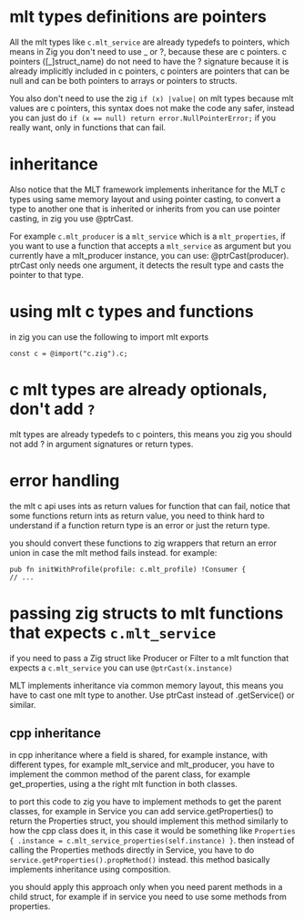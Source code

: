 # mlt types definitions are pointers

All the mlt types like `c.mlt_service` are already typedefs to pointers, which means in Zig you don't need to use _ or ?, because these are c pointers. c pointers ([_]struct_name) do not need to have the ? signature because it is already implicitly included in c pointers, c pointers are pointers that can be null and can be both pointers to arrays or pointers to structs.

You also don't need to use the zig `if (x) |value|` on mlt types because mlt values are c pointers, this syntax does not make the code any safer, instead you can just do `if (x == null) return error.NullPointerError;` if you really want, only in functions that can fail.
# inheritance

Also notice that the MLT framework implements inheritance for the MLT c types using same memory layout and using pointer casting, to convert a type to another one that is inherited or inherits from you can use pointer casting, in zig you use @ptrCast.

For example `c.mlt_producer` is a `mlt_service` which is a `mlt_properties`, if you want to use a function that accepts a `mlt_service` as argument but you currently have a mlt_producer instance, you can use: @ptrCast(producer). ptrCast only needs one argument, it detects the result type and casts the pointer to that type.

# using mlt c types and functions

in zig you can use the following to import mlt exports

```zig
const c = @import("c.zig").c;
```

# c mlt types are already optionals, don't add `?`

mlt types are already typedefs to c pointers, this means you zig you should not add ? in argument signatures or return types.

# error handling

the mlt c api uses ints as return values for function that can fail, notice that some functions return ints as return value, you need to think hard to understand if a function return type is an error or just the return type. 

you should convert these functions to zig wrappers that return an error union in case the mlt method fails instead. for example:

```zig
pub fn initWithProfile(profile: c.mlt_profile) !Consumer {
// ...
```

# passing zig structs to mlt functions that expects `c.mlt_service`

if you need to pass a Zig struct like Producer or Filter to a mlt function that expects a `c.mlt_service` you can use `@ptrCast(x.instance)`

MLT implements inheritance via common memory layout, this means you have to cast one mlt type to another. Use ptrCast instead of .getService() or similar.

## cpp inheritance

in cpp inheritance where a field is shared, for example instance, with different types, for example mlt_service and mlt_producer, you have to implement the common method of the parent class, for example get_properties, using a the right mlt function in both classes.

to port this code to zig you have to implement methods to get the parent classes, for example in Service you can add service.getProperties() to return the Properties struct, you should implement this method similarly to how the cpp class does it, in this case it would be something like `Properties { .instance = c.mlt_service_properties(self.instance) }`. then instead of calling the Properties methods directly in Service, you have to do `service.getProperties().propMethod()` instead. this method basically implements inheritance using composition.

you should apply this approach only when you need parent methods in a child struct, for example if in service you need to use some methods from properties.

